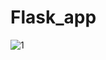 # Flask_app
![1](https://github.com/virajraje1/Flask_app/assets/85681437/d40235c0-8277-4065-9772-8a219dfbd3c0)
